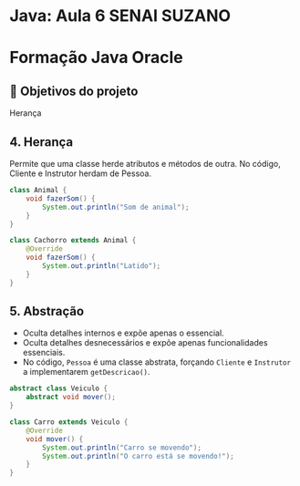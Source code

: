 # Java: Aula 6 SENAI SUZANO

# Formação Java Oracle 

## 🔨 Objetivos do projeto

 Herança
## 4. Herança
Permite que uma classe herde atributos e métodos de outra.
No código, Cliente e Instrutor herdam de Pessoa.


```java
class Animal {
    void fazerSom() {
        System.out.println("Som de animal");
    }
}

class Cachorro extends Animal {
    @Override
    void fazerSom() {
        System.out.println("Latido");
    }
}
```

## 5. Abstração
- Oculta detalhes internos e expõe apenas o essencial.
- Oculta detalhes desnecessários e expõe apenas funcionalidades essenciais.
- No código, `Pessoa` é uma classe abstrata, forçando `Cliente` e `Instrutor` a implementarem `getDescricao()`.

```java
abstract class Veiculo {
    abstract void mover();
}

class Carro extends Veiculo {
    @Override
    void mover() {
        System.out.println("Carro se movendo");
        System.out.println("O carro está se movendo!");
    }
}
```
  
